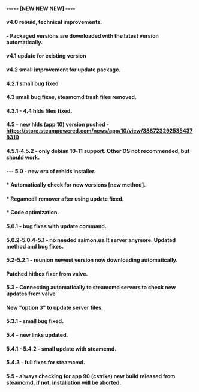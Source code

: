 #### ----- [NEW NEW NEW] ----
#### v4.0 rebuid, technical improvements.
#### - Packaged versions are downloaded with the latest version automatically.
#### v4.1 update for existing version
#### v4.2 small improvement for update package.
#### 4.2.1 small bug fixed
#### 4.3 small bug fixes, steamcmd trash files removed.
#### 4.3.1 - 4.4 hlds files fixed.
#### 4.5 - new hlds (app 10) version pushed - https://store.steampowered.com/news/app/10/view/3887232925354378310
#### 4.5.1-4.5.2 - only debian 10-11 support. Other OS not recommended, but should work.
#### --- 5.0 - new era of rehlds installer. 
#### * Automatically check for new versions [new method].
#### * Regamedll remover after using update fixed.
#### * Code optimization.
#### 5.0.1 - bug fixes with update command.
#### 5.0.2-5.0.4-5.1 - no needed saimon.us.lt server anymore. Updated method and bug fixes.
#### 5.2-5.2.1 - reunion newest version now downloading automatically.
#### Patched hitbox fixer from valve.
#### 5.3 - Connecting automatically to steamcmd servers to check new updates from valve
#### New "option 3" to update server files.
#### 5.3.1 - small bug fixed.
#### 5.4 - new links updated.
#### 5.4.1 - 5.4.2 - small update with steamcmd.
#### 5.4.3 - full fixes for steamcmd.
#### 5.5 - always checking for app 90 (cstrike) new build released from steamcmd, if not, installation will be aborted.
